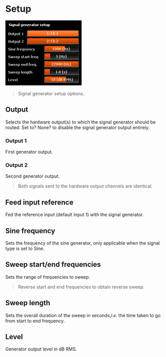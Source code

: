 # Setup
![](include/Signal_Gen_Setup.png)

> Signal generator setup options.

## Output
Selects the hardware output(s) to which the signal generator should be routed.
Set to? None? to disable the signal generator output entirely.

### Output 1
First generator output.

### Output 2
Second generator output.

> Both signals sent to the hardware output channels are identical.

## Feed input reference
Fed the reference input (default input 1) with the signal generator. 

## Sine frequency
Sets the frequency of the sine generator, only applicable when the signal type is set to Sine.

## Sweep start/end frequencies
Sets the range of frequencies to sweep.

> Reverse start and end frequencies to obtain reverse sweep.

## Sweep length
Sets the overall duration of the sweep in seconds,<i>i.e.</i> the time taken to go from start to end frequency.

## Level
Generator output level in dB RMS.


<!-- LIVEVERSIONS-->
<!-- TODO: Update image - add Feed input reference -->
